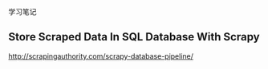学习笔记
## Store Scraped Data In SQL Database With Scrapy
http://scrapingauthority.com/scrapy-database-pipeline/